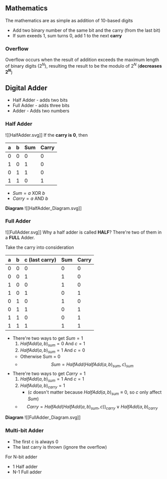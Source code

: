 ## Mathematics
The mathematics are as simple as addition of 10-based digits

- Add two binary number of the same bit and the carry (from the last bit)
- If sum exeeds 1, sum turns 0, add 1 to the next **carry**

### Overflow
Overflow occurs when the result of addition exceeds the maximum length of binary digits ($2^N$), resulting the result to be the modulo of $2^N$ (**decreases $2^N$**)

## Digital Adder
- Half Adder - adds two bits
- Full Adder - adds three bits
- Adder - Adds two numbers

### Half Adder
![[HalfAdder.svg]]
If the **carry is 0**, then

| a   | b   | Sum | Carry |
| --- | --- | --- | ----- |
| 0   | 0   | 0   | 0     |
| 1   | 0   | 1   | 0     |
| 0   | 1   | 1   | 0     |
| 1   | 1   | 0   | 1     |
- $Sum = a \text{ XOR } b$
- $Carry = a \text{ AND } b$

**Diagram**
![[HalfAdder_Diagram.svg]]
### Full Adder
![[FullAdder.svg]]
Why a half adder is called **HALF**? There're two of them in a **FULL** Adder.

Take the carry into consideration

| a   | b   | c (last carry) | Sum | Carry |
| --- | --- | -------------- | --- | ----- |
| 0   | 0   | 0              | 0   | 0     |
| 0   | 0   | 1              | 1   | 0     |
| 1   | 0   | 0              | 1   | 0     |
| 1   | 0   | 1              | 0   | 1     |
| 0   | 1   | 0              | 1   | 0     |
| 0   | 1   | 1              | 0   | 1     |
| 1   | 1   | 0              | 0   | 1     |
| 1   | 1   | 1              | 1   | 1     |
- There're two ways to get $Sum = 1$
	1. $HalfAdd(a, b)_{sum} = 0$ And $c = 1$
	2. $HalfAdd(a, b)_{sum} = 1$ And $c = 0$
	- Otherwise Sum = 0
	- $$Sum = HalfAdd(HalfAdd(a,b)_{sum}, c)_{sum}$$
- There're two ways to get $Carry = 1$
	1. $HalfAdd(a,b)_{sum} = 1$ And $c=1$
	2. $HalfAdd(a,b)_{carry} = 1$ 
		- ($c$ doesn't matter because $HalfAdd(a,b)_{sum} \equiv 0$, so $c$ only affect $Sum$)
	- $$Carry = HalfAdd(HalfAdd(a,b)_{sum}, c))_{carry} \lor HalfAdd(a,b)_{carry}$$

**Diagram**
![[FullAdder_Diagram.svg]]
### Multi-bit Adder
- The first c is always 0
- The last carry is thrown (ignore the overflow)

For N-bit adder
- 1 Half adder
- N-1 Full adder